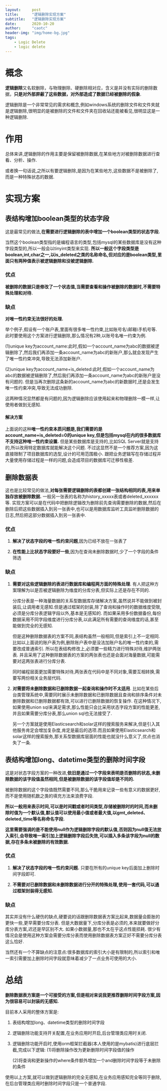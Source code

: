 ```yaml
---
layout:     post
title:      "逻辑删除实现方案"
subtitle:   "逻辑删除实现方案"
date:       2020-10-20
author:     "caotc"
header-img: "img/home-bg.jpg"
tags:
    - Logic Delete
    - logic delete
---
```



# 概念

**逻辑删除**又名软删除，与物理删除、硬删除相对应，含义是并没有实际的删除数据，**只是对外部屏蔽了这些数据，对外部造成了数据已经被删除的假象**.

逻辑删除是一个非常常见的需求和概念,例如windows系统的删除文件和文件夹就是逻辑删除,很明显的是被删除的文件和文件夹在回收站还能被看见,很明显这是一种逻辑删除.

# 作用
总体来讲,逻辑删除的作用主要是保留被删除数据,在某些地方对被删除数据进行查看、分析、操作.

或者换一句话说,之所以有要逻辑删除,是因为在某些地方,这些数据不是被删除了,而是一种特殊状态的数据.

# 实现方案

## 表结构增加boolean类型的状态字段
这是最常见的做法,**在需要进行逻辑删除的表中增加一个boolean类型的状态字段.**

当然这个boolean类型指的是编程语言的类型,包括mysql的某些数据库是没有这种字段类型的,所以一般会以tinyint类型来实现.
**所以一般这个字段类型是boolean,int,char之一,以is_deleted之类的名称命名,但对应的是boolean类型,里面只有两种值表示被逻辑删除和没被逻辑删除.**

### 优点
**被删除的数据只是修改了一个状态值,当需要查看和操作被删除的数据时,不需要特殊处理和对待.**

### 缺点
**对唯一性约束无法很好的处理.**

举个例子,假设有一个账户表,里面有很多唯一性约束,比如账号名\邮箱\手机号等.
此时要使用这个方案进行逻辑删除,那么情况有2种,以账号名唯一约束为例.

(1)unique key为account_name:此时,假如一个account_name为abc的数据被逻辑删除了,然后我们再添加一条account_name为abc的新账户,那么就会发现产生了唯一性约束冲突,导致无法添加新账户.

(2)unique key为account_name+is_deleted:此时,假如一个account_name为abc的数据被逻辑删除了,然后我们再添加一条account_name为abc的新账户是没有问题的.
但是当再次删除这条新的account_name为abc的新数据时,还是会发生唯一性约束冲突,导致无法成功删除.

这两种情况显然都是有问题的,因为逻辑删除应该使用起来和物理删除一模一样,让使用者做到无感知.


#### 解决方案
上面说的这种**唯一性约束本质问题是,我们需要的是account_name+is_deleted=0的unique key,但是包括mysql在内的很多数据库不支持这种唯一性约束设置.**
但是某些数据库是支持的,比如SQL Server就是支持的,所以改用特定数据库就能解决这个问题.
不过这显然不是一个推荐方案,因为这直接限制了项目数据库的选型,设计的可用范围极小.
跟把业务逻辑写在存储过程并大量使用存储过程是一样的问题,会造成项目的数据库可迁移性极差.

## 删除数据表
这也是比较常见的做法,**对每张需要逻辑删除的表都创建一张结构相同的表,用来单独存放被删除数据.**
一般另一张表的名称为history_xxxxx表或者deleted_xxxxxx等.
实现方案可以是在代码中把删除逻辑改为删除前先查询需要删除的数据,然后在删除后把这些数据插入到另一张表中,也可以是用数据库监听工具监听删除数据的日志,然后把这部分数据插入到另一张表中.

### 优点
1. **解决了状态字段的唯一性约束问题**,因为已经不放在一张表了

2. **在性能上比状态字段要好一些**,因为在查询未删除数据时,少了一个字段的条件筛选

### 缺点
1. **需要对这些逻辑删除的表进行数据库和编程两方面的特殊处理**.
   有人把这种方案理解为以是否被逻辑删除为维度的分库分表,但实际上还是存在不同的.

   分库分表是一种海量数据的关系型数据库存储解决方案,虽然说并不能做到被封装后,让调用者无感知.但是通过框架的封装,除了查询和操作时的数据维度受限,必须是分库分表逻辑字段以外,基本是无感知的.
   而如果采用多份数据备份,每份数据采用不同字段维度进行分库分表,以此满足所有需要的查询维度的话,甚至能做到完全的无感知.

   但是这种删除数据表的方案不同,表结构虽然一般相同,但是索引上不一定相同.
   比如以上面说的账户表为例,删除账户表中是没法加账户名的唯一性约束的,需要改成普通索引.
   所以在表结构修改上,必须要一些精力进行特殊对待,维护两张表.
   并且采用了这种删除数据表的方案的两张表也还是会面对海量数据,可能需要对这两张表进行分库分表.

   同时编程层面更加需要特殊对待,两张表在代码中是不同对象,需要互相转换,需要写两份相关业务层代码.

2. **对需要将未删除数据和已删除数据一起查询和操作时不太适用**.
   比如在某些后台类管理系统中,需要同时展示未删除数据和已删除数据且查询和排序条件对未删除数据和已删除数据都有效,可以进行已删除数据的恢复操作.
   在这种情况下,如果使用union sql来满足需求,那么性能只会比采用状态字段方案的性能更差,并且如果需要分库分表,那么union sql也无法接受了.

   另一个方案就是使用Elasticsearch和solar这样的搜索服务来解决,但是引入其他服务肯定会增加复杂度,肯定是最后的选项.而且如果使用Elasticsearch和solar这样的搜索服务,那关系型数据库层面的性能也就没什么意义了,优点也消失了一条.

## 表结构增加long、datetime类型的删除时间字段
这是对状态字段方案的一种改进,**依旧是通过一个字段来表明是否删除的状态,未删除数据的该字段值虽然相同,但是被删除数据的该字段值却是不同的.**

被删除数据的这个字段值既然需要不同,那么干脆用来记录一些有意义的数据更好,而不是使用随机数之类的填充方法来浪费字段.

**所以一般用来表示时间,可以是时间戳或者时间类型,存储被删除时的时间,而未删除时值为一个默认值,默认值可以使用最小值或者最大值,以gmt_deleted、deleted_time等名称命名字段.**

**这里需要强调的是不能使用null作为逻辑删除字段的默认值,否则因为null值无法放入索引,会导致唯一索引加上逻辑删除字段后失效,可以插入多条该字段为null的数据,存在多条未被删除的有效数据.**

### 优点
1. **解决了状态字段的唯一性约束问题.** 只要在所有的unique key后面加上删除时间字段即可.

2. **不需要对已删除数据和未删除数据进行分开的特殊处理,使用一套代码,可以通过框架封装得无感知.**

### 缺点
其实并没有什么硬伤的缺点,硬要说的话跟删除数据表方案比起来,数据量会膨胀的更快一些,更早需要分库分表.
但是大数据量下,分库分表是必须的,本来就要做好分库分表方案,迟还是早区别不大.
如果小数据量,那也不太在乎这点性能损耗.
很少有情况会是使用这种方案会需要分库分表而使用删除数据表方案正好不需要分库分表这么恰好.

当然还有一个不算缺点的注意点:很多数据库的索引大小是有限制的,所以索引和唯一索引需要加上删除时间字段就意味着减少了一点业务可使用的大小.

# 总结
**删除数据表方案是一个可接受的方案,但是相对来说我更推荐删除时间字段方案,因为很容易可以封装的无感知.**

目前本人采用的整体方案是:
1. 表结构增加long、datetime类型的删除时间字段
2. 逻辑删除功能支持开关配置,在业务应用时开启,后台管理类应用时关闭.
3. 逻辑删除功能开启时,使用orm框架拦截器(本人使用的是mybatis)进行底层拦截,完成以下逻辑:
   (1)将删除操作改为更新删除时间字段值的操作
   
   (2)将查询和更新操作的where条件额外增加一个and删除时间字段等于未删除的条件

使用以上方案,就可以做到逻辑删除的完全无感知,在业务应用感知完全等同于删除,在后台管理类应用时删除时间字段只是一个普通字段.